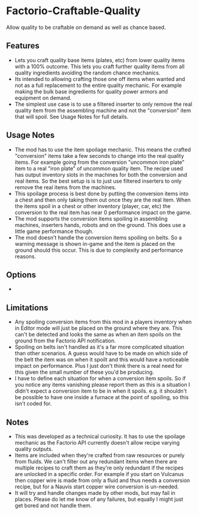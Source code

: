# Factorio-Craftable-Quality



Allow quality to be craftable on demand as well as chance based.



Features
---------

- Lets you craft quality base items (plates, etc) from lower quality items with a 100% outcome. This lets you craft further quality items from all quality ingredients avoiding the random chance mechanics.
- Its intended to allowing crafting those one off items when wanted and not as a full replacement to the entire quality mechanic. For example making the bulk base ingredients for quality power armors and equipment on demand.
- The simplest use case is to use a filtered inserter to only remove the real quality item from the assembling machine and not the "conversion" item that will spoil. See Usage Notes for full details.



Usage Notes
---------

- The mod has to use the item spoilage mechanic. This means the crafted "conversion" items take a few seconds to change into the real quality items. For example going from the conversion "uncommon iron plate" item to a real "iron plate" of uncommon quality item. The recipe used has output inventory slots in the machines for both the conversion and real items. So the best setup is is to just use filtered inserters to only remove the real items from the machines.
- This spoilage process is best done by putting the conversion items into a chest and then only taking them out once they are the real item. When the items spoil in a chest or other inventory (player, car, etc) the conversion to the real item has near 0 performance impact on the game.
- The mod supports the conversion items spoiling in assembling machines, inserters hands, robots and on the ground. This does use a little game performance though.
- The mod doesn't handle the conversion items spoiling on belts. So a warning message is shown in-game and the item is placed on the ground should this occur. This is due to complexity and performance reasons.



Options
---------

-



Limitations
---------

- Any spoiling conversion items from this mod in a players inventory when in Editor mode will just be placed on the ground where they are. This can't be detected and looks the same as when an item spoils on the ground from the Factorio API notification.
- Spoiling on belts isn't handled as it's a far more complicated situation than other scenarios. A guess would have to be made on which side of the belt the item was on when it spoilt and this would have a noticeable impact on performance. Plus I just don't think there is a real need for this given the small number of these you'd be producing.
- I have to define each situation for when a conversion item spoils. So if you notice any items vanishing please report them as this is a situation I didn't expect a conversion item to be in when it spoils. e.g. it shouldn't be possible to have one inside a furnace at the point of spoiling, so this isn't coded for.



Notes
---------

- This was developed as a technical curiosity. It has to use the spoilage mechanic as the Factorio API currently doesn't allow recipe varying quality outputs.
- Items are included when they're crafted from raw resources or purely from fluids. We can't filter out any redundant items when there are multiple recipes to craft them as they're only redundant if the recipes are unlocked in a specific order. For example if you start on Vulcanus then copper wire is made from only a fluid and thus needs a conversion recipe, but for a Nauvis start copper wire conversion is un-needed.
- It will try and handle changes made by other mods, but may fail in places. Please do let me know of any failures, but equally I might just get bored and not handle them.